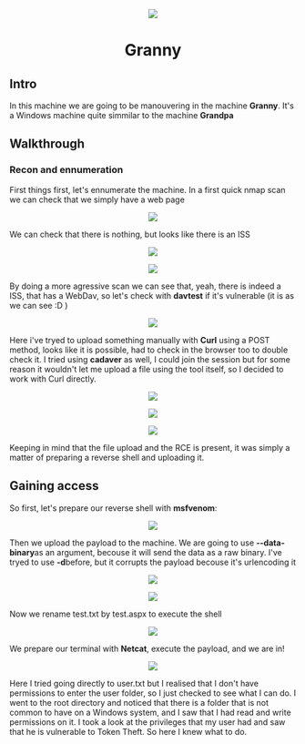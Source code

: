 <p align="center">
  <img src="https://github.com/Warrior9912/Hack-the-Box-Walkthroughs/assets/34217036/4709c2e2-c242-4c9e-920b-0e4678a2d87f">
</p>

<h1 align="center">Granny</h1>

<h2>Intro</h2>
<p>In this machine we are going to be manouvering in the machine <strong>Granny</strong>. It's a Windows machine quite simmilar to the machine <strong>Grandpa</strong></p>

<h2>Walkthrough</h2>

<h3>Recon and ennumeration</h3>

<p>First things first, let's ennumerate the machine. In a first quick nmap scan we can check that we simply have a web page</p>
<p align="center">
  <img src="https://github.com/Warrior9912/Hack-the-Box-Walkthroughs/assets/34217036/0a3b590f-a732-4f09-a2e9-1e8e7220d484">
</p>

<p>We can check that there is nothing, but looks like there is an ISS</p>
<p align="center">
  <img src="https://github.com/Warrior9912/Hack-the-Box-Walkthroughs/assets/34217036/f1efbabf-57e5-49a9-a5e9-c788e445b7cd">
</p>

<p align="center">
  <img src="https://github.com/Warrior9912/Hack-the-Box-Walkthroughs/assets/34217036/13511608-fd5c-4385-bb95-141e4c50281c">
</p>

<p>By doing a more agressive scan we can see that, yeah, there is indeed a ISS, that has a WebDav, so let's check with <strong>davtest</strong> if it's vulnerable (it is as we can see :D )</p>

<p align="center">
  <img src="https://github.com/Warrior9912/Hack-the-Box-Walkthroughs/assets/34217036/1ead5a97-d0be-48b8-a0c8-b6155624c66f">
</p>

<p>Here i've tryed to upload something manually with <strong>Curl</strong> using a POST method, looks like it is possible, had to check in the browser too to double check it.
I tried using <strong>cadaver</strong> as well, I could join the session but for some reason it wouldn't let me upload a file using the tool itself, so I decided to work with Curl directly.</p>

<p align="center">
  <img src="https://github.com/Warrior9912/Hack-the-Box-Walkthroughs/assets/34217036/c2bf54ac-38af-49b9-a8a3-52f7fa21f1a8">
</p>

<p align="center">
  <img src="https://github.com/Warrior9912/Hack-the-Box-Walkthroughs/assets/34217036/63bc5fb7-b962-4837-9066-c65a87921375">
</p>

<p align="center">
  <img src="https://github.com/Warrior9912/Hack-the-Box-Walkthroughs/assets/34217036/fb397ad1-8b46-4289-9ad7-ca62ce1e8615">
</p>

<p>Keeping in mind that the file upload and the RCE is present, it was simply a matter of preparing a reverse shell and uploading it.</p>

<h2>Gaining access</h2>

<p>So first, let's prepare our reverse shell with <strong>msfvenom</strong>:</p>

<p align="center">
  <img src="https://github.com/Warrior9912/Hack-the-Box-Walkthroughs/assets/34217036/2958441f-5c34-4591-976b-bc80ba9a119f">
</p>

<p>Then we upload the payload to the machine. We are going to use <strong>--data-binary</strong>as an argument, becouse it will send the data as a raw binary. I've tryed to use <strong>-d</strong>before, but it corrupts
  the payload becouse it's urlencoding it</p>

<p align="center">
  <img src="https://github.com/Warrior9912/Hack-the-Box-Walkthroughs/assets/34217036/7047d54e-a465-4404-bc9c-a4625f410eb1">
</p>

<p align="center">
  <img src="https://github.com/Warrior9912/Hack-the-Box-Walkthroughs/assets/34217036/3c5a54ec-3782-478c-a408-65cc11857cb1">
</p>

<p>Now we rename test.txt by test.aspx to execute the shell</p>

<p align="center">
  <img src="https://github.com/Warrior9912/Hack-the-Box-Walkthroughs/assets/34217036/dffc95d7-fa02-4e47-a8ce-d4fc39b65d25">
</p>

<p>We prepare our terminal with <strong>Netcat</strong>, execute the payload, and we are in!</p>

<p align="center">
  <img src="https://github.com/Warrior9912/Hack-the-Box-Walkthroughs/assets/34217036/2b5b1645-f5eb-45e3-9ecb-af7836a35cd3">
</p>

<p>Here I tried going directly to user.txt but I realised that I don't have permissions to enter the user folder, so I just checked to see what I can do. I went to the root directory and noticed that there is a folder that is not common to have on a Windows system, and I saw that I had read and write permissions on it. I took a look at the privileges that my user had and saw that he is vulnerable to Token Theft. So here I knew what to do.</p>
